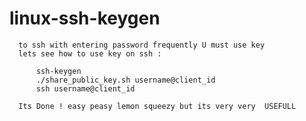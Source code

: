 # linux-ssh-keygen 
      to ssh with entering password frequently U must use key 
      lets see how to use key on ssh :
      
          ssh-keygen
          ./share_public_key.sh username@client_id
          ssh username@client_id
       
      Its Done ! easy peasy lemon squeezy but its very very  USEFULL
